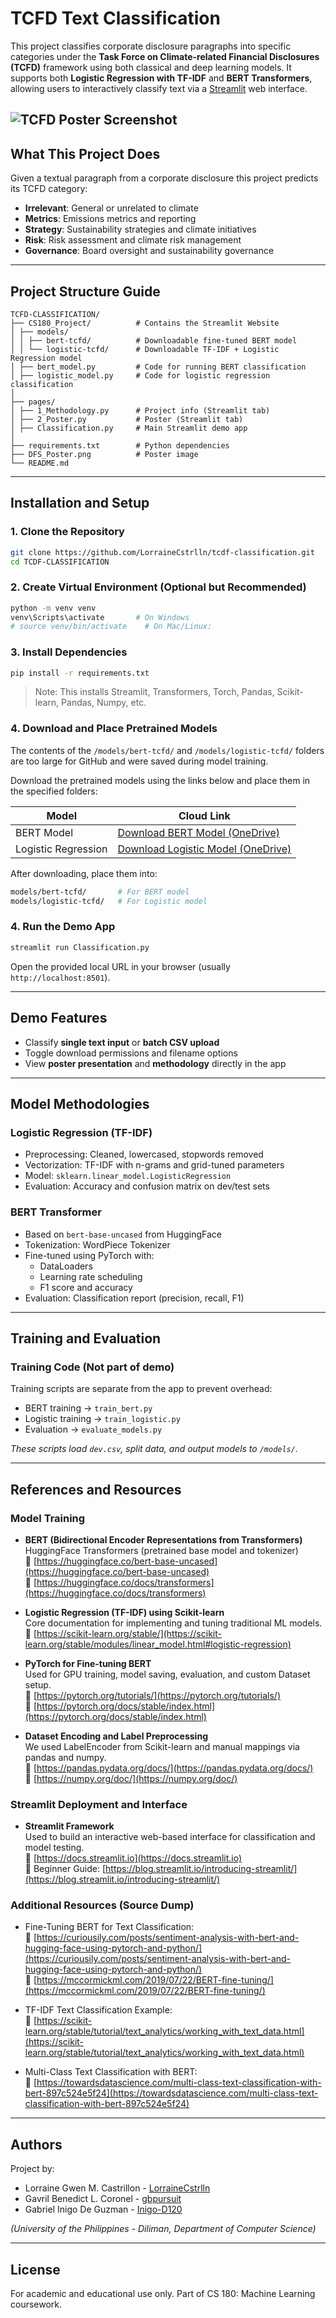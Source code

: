 # TCFD Text Classification

This project classifies corporate disclosure paragraphs into specific categories under the **Task Force on Climate-related Financial Disclosures (TCFD)** framework using both classical and deep learning models. It supports both **Logistic Regression with TF-IDF** and **BERT Transformers**, allowing users to interactively classify text via a [Streamlit](https://streamlit.io/) web interface.

![TCFD Poster Screenshot](DFS_Poster.png)
---

## What This Project Does

Given a textual paragraph from a corporate disclosure this project predicts its TCFD category:

- **Irrelevant**: General or unrelated to climate  
- **Metrics**: Emissions metrics and reporting  
- **Strategy**: Sustainability strategies and climate initiatives  
- **Risk**: Risk assessment and climate risk management  
- **Governance**: Board oversight and sustainability governance  

---

## Project Structure Guide

```
TCFD-CLASSIFICATION/
├── CS180_Project/          # Contains the Streamlit Website
│ ├── models/
│ │ ├── bert-tcfd/          # Downloadable fine-tuned BERT model
│ │ └── logistic-tcfd/      # Downloadable TF-IDF + Logistic Regression model
│ ├── bert_model.py         # Code for running BERT classification
│ ├── logistic_model.py     # Code for logistic regression classification
│
├── pages/
│ ├── 1_Methodology.py      # Project info (Streamlit tab)
│ ├── 2_Poster.py           # Poster (Streamlit tab)
│ ├── Classification.py     # Main Streamlit demo app
│
├── requirements.txt        # Python dependencies
├── DFS_Poster.png          # Poster image
└── README.md
```

---

## Installation and Setup

### 1. Clone the Repository

```bash
git clone https://github.com/LorraineCstrlln/tcdf-classification.git
cd TCDF-CLASSIFICATION
```

### 2. Create Virtual Environment (Optional but Recommended)

```bash
python -m venv venv
venv\Scripts\activate       # On Windows
# source venv/bin/activate    # On Mac/Linux:
```

### 3. Install Dependencies

```bash
pip install -r requirements.txt
```

> Note: This installs Streamlit, Transformers, Torch, Pandas, Scikit-learn, Pandas, Numpy, etc.

### 4. Download and Place Pretrained Models

The contents of the `/models/bert-tcfd/` and `/models/logistic-tcfd/` folders are too large for GitHub and were saved during model training.

Download the pretrained models using the links below and place them in the specified folders:

| Model               | Cloud Link                                                                 |
|--------------------|------------------------------------------------------------------------------|
| BERT Model          | [Download BERT Model (OneDrive)](https://upsystem-my.sharepoint.com/:f:/g/personal/glcoronel_outlook_up_edu_ph/Eq3gFEuRP5ZGpnoXoTrF0b4BI0YgW5fvvWGv9FCUU6KYOw?e=bVWQtI)                   |
| Logistic Regression | [Download Logistic Model (OneDrive)](https://upsystem-my.sharepoint.com/:f:/g/personal/glcoronel_outlook_up_edu_ph/EuWba6jQJF5NpekZNQcWSQYB49ynKOW7QdjgwLHnTHc80A?e=RdeqWC)               |

After downloading, place them into:

```bash
models/bert-tcfd/       # For BERT model
models/logistic-tcfd/   # For Logistic model
```

### 4. Run the Demo App

```bash
streamlit run Classification.py
```

Open the provided local URL in your browser (usually `http://localhost:8501`).

---

## Demo Features

- Classify **single text input** or **batch CSV upload**  
- Toggle download permissions and filename options  
- View **poster presentation** and **methodology** directly in the app  

---

## Model Methodologies

### Logistic Regression (TF-IDF)
- Preprocessing: Cleaned, lowercased, stopwords removed  
- Vectorization: TF-IDF with n-grams and grid-tuned parameters  
- Model: `sklearn.linear_model.LogisticRegression`  
- Evaluation: Accuracy and confusion matrix on dev/test sets  

### BERT Transformer
- Based on `bert-base-uncased` from HuggingFace  
- Tokenization: WordPiece Tokenizer  
- Fine-tuned using PyTorch with:
  - DataLoaders  
  - Learning rate scheduling  
  - F1 score and accuracy  
- Evaluation: Classification report (precision, recall, F1)  

---

## Training and Evaluation

### Training Code (Not part of demo)

Training scripts are separate from the app to prevent overhead:

- BERT training → `train_bert.py`  
- Logistic training → `train_logistic.py`  
- Evaluation → `evaluate_models.py`  

_These scripts load `dev.csv`, split data, and output models to `/models/`._

---

## References and Resources

### Model Training

- **BERT (Bidirectional Encoder Representations from Transformers)**  
  HuggingFace Transformers (pretrained base model and tokenizer)  
  🔗 [https://huggingface.co/bert-base-uncased](https://huggingface.co/bert-base-uncased)  
  🔗 [https://huggingface.co/docs/transformers](https://huggingface.co/docs/transformers)  

- **Logistic Regression (TF-IDF) using Scikit-learn**  
  Core documentation for implementing and tuning traditional ML models.  
  🔗 [https://scikit-learn.org/stable/](https://scikit-learn.org/stable/modules/linear_model.html#logistic-regression)  

- **PyTorch for Fine-tuning BERT**  
  Used for GPU training, model saving, evaluation, and custom Dataset setup.  
  🔗 [https://pytorch.org/tutorials/](https://pytorch.org/tutorials/)  
  🔗 [https://pytorch.org/docs/stable/index.html](https://pytorch.org/docs/stable/index.html)

- **Dataset Encoding and Label Preprocessing**  
  We used LabelEncoder from Scikit-learn and manual mappings via pandas and numpy.  
  🔗 [https://pandas.pydata.org/docs/](https://pandas.pydata.org/docs/)  
  🔗 [https://numpy.org/doc/](https://numpy.org/doc/)

### Streamlit Deployment and Interface

- **Streamlit Framework**  
  Used to build an interactive web-based interface for classification and model testing.  
  🔗 [https://docs.streamlit.io](https://docs.streamlit.io)  
  🔗 Beginner Guide: [https://blog.streamlit.io/introducing-streamlit/](https://blog.streamlit.io/introducing-streamlit/)

### Additional Resources (Source Dump)

- Fine-Tuning BERT for Text Classification:  
  🔗 [https://curiousily.com/posts/sentiment-analysis-with-bert-and-hugging-face-using-pytorch-and-python/](https://curiousily.com/posts/sentiment-analysis-with-bert-and-hugging-face-using-pytorch-and-python/)  
  🔗 [https://mccormickml.com/2019/07/22/BERT-fine-tuning/](https://mccormickml.com/2019/07/22/BERT-fine-tuning/)

- TF-IDF Text Classification Example:  
  🔗 [https://scikit-learn.org/stable/tutorial/text_analytics/working_with_text_data.html](https://scikit-learn.org/stable/tutorial/text_analytics/working_with_text_data.html)

- Multi-Class Text Classification with BERT:  
  🔗 [https://towardsdatascience.com/multi-class-text-classification-with-bert-897c524e5f24](https://towardsdatascience.com/multi-class-text-classification-with-bert-897c524e5f24)

---

## Authors

Project by:

- Lorraine Gwen M. Castrillon - [LorraineCstrlln](https://github.com/LorraineCstrlln)
- Gavril Benedict L. Coronel - [gbpursuit](https://github.com/gbpursuit)
- Gabriel Inigo De Guzman - [Inigo-D120](https://github.com/Inigo-D120)

*(University of the Philippines - Diliman, Department of Computer Science)*

---

## License

For academic and educational use only. Part of CS 180: Machine Learning coursework.